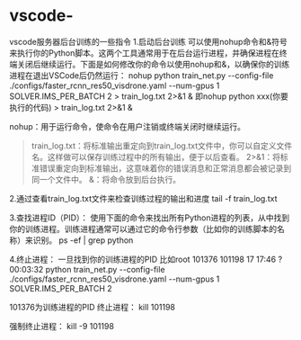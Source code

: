 # vscode-
vscode服务器后台训练的一些指令
1.启动后台训练
可以使用nohup命令和&符号来执行你的Python脚本。这两个工具通常用于在后台运行进程，并确保进程在终端关闭后继续运行。下面是如何修改你的命令以使用nohup和&，以确保你的训练进程在退出VSCode后仍然运行：
nohup python train_net.py --config-file ./configs/faster_rcnn_res50_visdrone.yaml --num-gpus 1 SOLVER.IMS_PER_BATCH 2 > train_log.txt 2>&1 &
即nohup python xxx(你要执行的代码) > train_log.txt 2>&1 &

nohup：用于运行命令，使命令在用户注销或终端关闭时继续运行。
> train_log.txt：将标准输出重定向到train_log.txt文件中，你可以自定义文件名。这样做可以保存训练过程中的所有输出，便于以后查看。
2>&1：将标准错误重定向到标准输出，这意味着你的错误消息和正常消息都会被记录到同一个文件中。
&：将命令放到后台执行。

2.通过查看train_log.txt文件来检查训练过程的输出和进度
tail -f train_log.txt

3.查找进程ID（PID）： 使用下面的命令来找出所有Python进程的列表，从中找到你的训练进程。训练进程通常可以通过它的命令行参数（比如你的训练脚本的名称）来识别。
ps -ef | grep python

4.终止进程： 一旦找到你的训练进程的PID
比如root      101376  101198 17 17:46 ?        00:03:32 python train_net.py --config-file ./configs/faster_rcnn_res50_visdrone.yaml --num-gpus 1 SOLVER.IMS_PER_BATCH 2

101376为训练进程的PID
终止进程：
kill 101198

强制终止进程：
kill -9 101198

